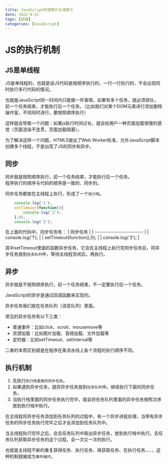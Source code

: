 ```yaml
---
title: JavaScript的深拷贝与浅拷贝
date: 2022-9-22
tags: [前端]
categories: [JavaScript]
---
```

# JS的执行机制

## JS是单线程

JS是单线程的，也就是说JS代码是按顺序执行的，一行一行执行的，不会出现同时执行多行代码的情况。

也就是JavaScript同一时间内只能做一件事情，如果有多个任务，就必须排队，前一个任务结束，才能执行后一个任务。（比如我们对某个DOM元素进行添加删除操作室，不同同时进行，要按照顺序执行）

这样就会导致一个问题：如果js执行时间过长，就会给用户一种页面加载很慢的感觉（页面渲染不连贯，页面加载阻塞）。

为了解决这样一个问题，HTML5提出了Web Worker标准，允许JavaScript脚本创建多个线程，于是出现了JS的同步和异步。

## 同步

同步就是按照顺序执行，前一个任务结束，才能执行后一个任务。  
程序执行的顺序与代码的顺序是一致的、同步的。

同步任务都放在主线程上执行，形成了一个`执行栈`。

```js
    console.log('1');
    setTimeout(function(){
        console.log('2');
    },0);
    console.log('3');
```

在上面的代码中，同步任务有：
|         同步任务          |
| :-----------------------: |
|     console.log('1');     |
| setTimeout(function(),0); |
|     console.log('3');     |

其中setTimeout里面的函数异步任务，它会在主线程上执行完同步任务后，将异步任务放到`任务队列`中，等待主线程空闲后，再执行。

## 异步

异步就是不按照顺序执行，前一个任务结束，不一定要执行后一个任务。

JavaScript的异步是通过回调函数来实现的。

异步任务我们放在任务队列（消息队列）里面。

常见的异步任务有以下三类：

- 普通事件：比如click、scroll、mousemove等
- 资源加载：比如图片加载、音频加载、文件加载等
- 定时器：比如setTimeout、setInterval等

二者的本质区别就是在程序在条流水线上各个流程的执行顺序不同。

## 执行机制

1. 先执行`执行栈里面的同步任务`。
2. 如果遇到异步任务，就将异步任务放到`任务队列`中。继续执行下面的同步任务。
3. 当执行栈里面的同步任务执行完毕，就会将任务队列里面的异步任务按照次序放到执行栈中执行。

在主线程将异步任务添加到任务队列的过程中，有一个异步进程处理，当带有异步任务的同步任务执行完毕之后才会添加到任务队列中。

当主线程执行完毕之后，会去任务队列中取出异步任务，放到执行栈中执行。去任务队列获取异步任务的这个过程，会一次又一次的执行。

也就是主线程不断的重复获得任务、执行任务、再获取任务、在执行任务、、、，这种机制就被成为`事件循环`。
